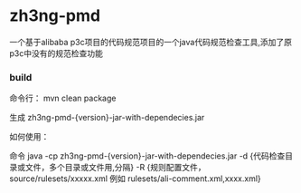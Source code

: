 # zh3ng-pmd
一个基于alibaba p3c项目的代码规范项目的一个java代码规范检查工具,添加了原p3c中没有的规范检查功能


### build

命令行： 
mvn clean package

生成 zh3ng-pmd-{version}-jar-with-dependecies.jar


如何使用：

命令
java -cp zh3ng-pmd-{version}-jar-with-dependecies.jar 
-d {代码检查目录或文件，多个目录或文件用,分隔} 
-R {规则配置文件，source/rulesets/xxxxx.xml 例如 rulesets/ali-comment.xml,xxxx.xml}

